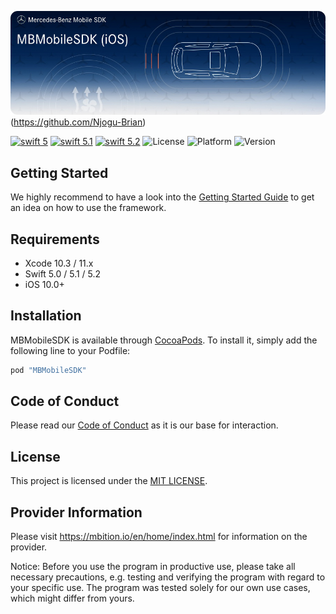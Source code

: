 ![MBMobileSDK](logo.jpg "Banner")(https://github.com/Njogu-Brian)

[![swift 5](https://img.shields.io/badge/swift-5-orange.svg?style=flat)](https://developer.apple.com/swift/)
[![swift 5.1](https://img.shields.io/badge/swift-5.1-orange.svg?style=flat)](https://developer.apple.com/swift/)
[![swift 5.2](https://img.shields.io/badge/swift-5.2-orange.svg?style=flat)](https://developer.apple.com/swift/)
![License](https://img.shields.io/cocoapods/l/MBMobileSDK)
![Platform](https://img.shields.io/cocoapods/p/MBMobileSDK)
![Version](https://img.shields.io/cocoapods/v/MBMobileSDK)

## Getting Started

We highly recommend to have a look into the [Getting Started Guide](docs/getting_started.md) to get an idea on how to use the framework.

## Requirements

- Xcode 10.3 / 11.x
- Swift 5.0 / 5.1 / 5.2
- iOS 10.0+

## Installation

MBMobileSDK is available through [CocoaPods](http://cocoapods.org). To install it, simply add the following line to your Podfile:

```ruby
pod "MBMobileSDK"
```

## Code of Conduct

Please read our [Code of Conduct](https://github.com/Daimler/daimler-foss/blob/master/CODE_OF_CONDUCT.md) as it is our base for interaction.

## License

This project is licensed under the [MIT LICENSE](LICENSE).

## Provider Information

Please visit <https://mbition.io/en/home/index.html> for information on the provider.

Notice: Before you use the program in productive use, please take all necessary precautions,
e.g. testing and verifying the program with regard to your specific use.
The program was tested solely for our own use cases, which might differ from yours.
